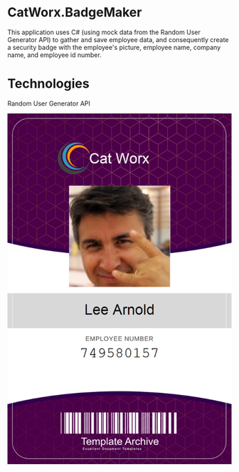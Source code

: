 # CatWorx.BadgeMaker

This application uses C# (using mock data from the Random User Generator API) to gather and save employee data, and consequently create a security badge with the employee's picture, employee name, company name, and employee id number.

# Technologies 

Random User Generator API

![Lee Arnold Badge](/data/749580157_badge.png)

